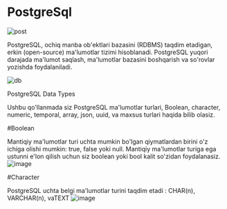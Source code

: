 # PostgreSql
![post](https://github.com/themusharraf/Postgres-Python/assets/122869450/c63a9bd0-ee60-42bc-a258-b7abd595a5ed)

PostgreSQL, ochiq manba ob'ektlari bazasini (RDBMS) taqdim etadigan, erkin (open-source) ma'lumotlar tizimi hisoblanadi. PostgreSQL yuqori darajada ma'lumot saqlash, ma'lumotlar bazasini boshqarish va so'rovlar yozishda foydalaniladi.

![db](https://github.com/themusharraf/Postgres-Python/assets/122869450/7f3afd3a-64ad-4d18-b7b3-ff474272473b)

PostgreSQL Data Types

Ushbu qo'llanmada siz PostgreSQL ma'lumotlar turlari, Boolean, character, numeric, temporal, array, json, uuid, va maxsus turlari haqida bilib olasiz.

#Boolean

Mantiqiy ma'lumotlar turi uchta mumkin bo'lgan qiymatlardan birini o'z ichiga olishi mumkin: true, false yoki null. Mantiqiy ma'lumotlar turiga ega ustunni e'lon qilish uchun siz boolean yoki bool kalit so'zidan foydalanasiz.
![image](https://github.com/themusharraf/Postgres-Python/assets/122869450/847f5096-12de-402a-b1fc-cd3610beacba)

#Character

PostgreSQL uchta belgi ma'lumotlar turini taqdim etadi : CHAR(n), VARCHAR(n), vaTEXT
![image](https://github.com/themusharraf/Postgres-Python/assets/122869450/51d17d76-c065-4d6e-a631-9dbc9761cb06)


